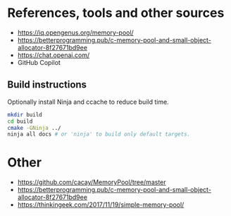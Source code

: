 # References, tools and other sources

- https://iq.opengenus.org/memory-pool/
- https://betterprogramming.pub/c-memory-pool-and-small-object-allocator-8f27671bd9ee
- https://chat.openai.com/
- GitHub Copilot

## Build instructions

Optionally install Ninja and ccache to reduce build time.

``` bash
mkdir build
cd build
cmake -GNinja ../
ninja all docs # or 'ninja' to build only default targets.
```

# Other

- https://github.com/cacay/MemoryPool/tree/master
- https://betterprogramming.pub/c-memory-pool-and-small-object-allocator-8f27671bd9ee
- https://thinkingeek.com/2017/11/19/simple-memory-pool/
